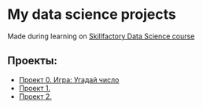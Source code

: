 # My data science projects
Made during learning on [Skillfactory Data Science course](https://skillfactory.ru/data-scientist-pro)

## Проекты:

* [Проект 0. Игра: Угадай число](https://github.com/nastyabadya/ds_first/blob/main/game_v2.py)
* [Проект 1. ]()
* [Проект 2. ]()